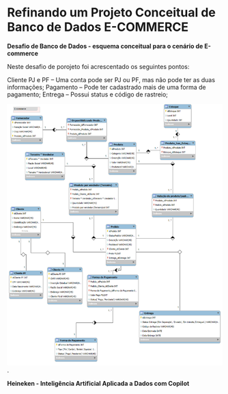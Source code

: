 # Refinando um Projeto Conceitual de Banco de Dados E-COMMERCE

**Desafio de Banco de Dados - esquema conceitual para o cenário de E-commerce**

 Neste desafio de porojeto foi acrescentado os seguintes pontos:

Cliente PJ e PF – Uma conta pode ser PJ ou PF, mas não pode ter as duas informações;
Pagamento – Pode ter cadastrado mais de uma forma de pagamento;
Entrega – Possui status e código de rastreio;

  ![](https://github.com/mari19-coder/Refinando-um-Projeto-Conceitual-de-Banco-de-Dados-E-COMMERCE/blob/main/bc3.png).

**Heineken - Inteligência Artificial Aplicada a Dados com Copilot**
